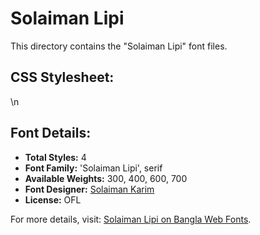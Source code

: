 # Solaiman Lipi

This directory contains the "Solaiman Lipi" font files.

## CSS Stylesheet:

\n

## Font Details:
- **Total Styles:** 4
- **Font Family:** 'Solaiman Lipi', serif
- **Available Weights:** 300, 400, 600, 700
- **Font Designer:** [Solaiman Karim](https://ekushey.org/designer/solaiman-karim/)
- **License:** OFL

For more details, visit: [Solaiman Lipi on Bangla Web Fonts](https://banglawebfonts.pages.dev/solaiman-lipi/#about).